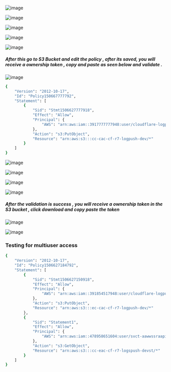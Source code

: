 
![image](https://github.com/securewithsam/Cloud/assets/85324643/ca9b9206-f9e4-4047-8983-e5097f9ec23c)

![image](https://github.com/securewithsam/Cloud/assets/85324643/ce1e8cc2-3dab-45d1-bf4f-9e8a77308d8c)

![image](https://github.com/securewithsam/Cloud/assets/85324643/246c4368-c634-4db5-aab2-cb1b0d173eca)

![image](https://github.com/securewithsam/Cloud/assets/85324643/0ae0909c-0d72-480b-ab58-c19f1a372351)

![image](https://github.com/securewithsam/Cloud/assets/85324643/561e86e0-514b-4e12-bfb8-25906c55222c)


##### After this go to S3 Bucket and edit the policy , after its saved, you will receive a ownership token , copy and paste as seen below and validate .

![image](https://github.com/securewithsam/Cloud/assets/85324643/bf6cdc1d-8d08-4b6e-b5f4-16be83040a6a)


```sh
{
	"Version": "2012-10-17",
	"Id": "Policy150667777792",
	"Statement": [
		{
			"Sid": "Stmt1506627777918",
			"Effect": "Allow",
			"Principal": {
				"AWS": "arn:aws:iam::3917777777948:user/cloudflare-logpush"
			},
			"Action": "s3:PutObject",
			"Resource": "arn:aws:s3:::cc-cac-cf-r7-logpush-dev/*"
		}
	]
}

```


![image](https://github.com/securewithsam/Cloud/assets/85324643/a2607337-702b-4961-b4f3-2eb61931a461)

![image](https://github.com/securewithsam/Cloud/assets/85324643/704408b1-3578-4282-abe5-8c56f4bbcf2c)

![image](https://github.com/securewithsam/Cloud/assets/85324643/f44670e2-6afb-405a-9e36-67b6b1cd9e62)

![image](https://github.com/securewithsam/Cloud/assets/85324643/e58fe95b-ee6f-40ff-9b84-3e6044198cf0)



##### After the validation is success , you will receive a ownership token in the S3 bucket , click download and copy paste the token 
![image](https://github.com/securewithsam/Cloud/assets/85324643/4e87b5af-7cb9-48a3-950f-579be6631780)

![image](https://github.com/securewithsam/Cloud/assets/85324643/bf6cdc1d-8d08-4b6e-b5f4-16be83040a6a)




### Testing for multiuser access

```sh
{
	"Version": "2012-10-17",
	"Id": "Policy1506627184792",
	"Statement": [
		{
			"Sid": "Stmt1506627150918",
			"Effect": "Allow",
			"Principal": {
				"AWS": "arn:aws:iam::391854517948:user/cloudflare-logpush"
			},
			"Action": "s3:PutObject",
			"Resource": "arn:aws:s3:::ec-cac-cf-r7-logpush-dev/*"
		},
		{
			"Sid": "Statement1",
			"Effect": "Allow",
			"Principal": {
				"AWS": "arn:aws:iam::478958651604:user/svct-aawwssraapiid7"
			},
			"Action": "s3:GetObject",
			"Resource": "arn:aws:s3:::cc-eac-cf-r7-logspush-devst/*"
		}
	]
}
```
